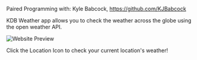 Paired Programming with: Kyle Babcock, https://github.com/KJBabcock

KDB Weather app allows you to check the weather across the globe using the open weather API.

<img src="https://i.imgur.com/ASdzcQu.png" alt="Website Preview" title="K&D Weather App Preview">

Click the Location Icon to check your current location's weather!